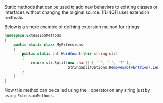 Static methods that can be used to add new behaviors to existing classes or interfaces without changing the original source. [[LINQ]] uses extension methods.

Below is a simple example of defining extension method for strings:

```csharp
namespace ExtensionMethods
{
    public static class MyExtensions
    {
        public static int WordCount(this string str)
        {
            return str.Split(new char[] { ' ', '.', '?' },
                             StringSplitOptions.RemoveEmptyEntries).Length;
        }
    }
}
```

Now this method can be called using the `.` operator on any string just by `using ExtensionMethods`.